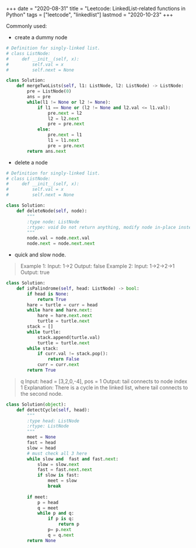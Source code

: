 +++ 
date = "2020-08-31"
title = "Leetcode: LinkedList-related functions in Python"
tags = ["leetcode", "linkedlist"]
lastmod = "2020-10-23"
+++

Commonly used:

- create a dummy node

```python
# Definition for singly-linked list.
# class ListNode:
#     def __init__(self, x):
#         self.val = x
#         self.next = None

class Solution:
    def mergeTwoLists(self, l1: ListNode, l2: ListNode) -> ListNode:
        pre = ListNode(0)
        ans = pre
        while(l1 != None or l2 != None):
            if l1 == None or (l2 != None and l2.val <= l1.val):
                pre.next = l2
                l2 = l2.next
                pre = pre.next
            else:
                pre.next = l1
                l1 = l1.next
                pre = pre.next
        return ans.next
```
- delete a node

```python
# Definition for singly-linked list.
# class ListNode:
#     def __init__(self, x):
#         self.val = x
#         self.next = None

class Solution:
    def deleteNode(self, node):
        """
        :type node: ListNode
        :rtype: void Do not return anything, modify node in-place instead.
        """
        node.val = node.next.val
        node.next = node.next.next
```

- quick and slow node.

> Example 1:
> Input: 1->2 Output: false
> Example 2:
> Input: 1->2->2->1 Output: true

```python
class Solution:
    def isPalindrome(self, head: ListNode) -> bool:
        if head is None:
            return True
        hare = turtle = curr = head
        while hare and hare.next:
            hare = hare.next.next
            turtle = turtle.next
        stack = []
        while turtle:
            stack.append(turtle.val)
            turtle = turtle.next
        while stack:
            if curr.val != stack.pop():
                return False
            curr = curr.next
        return True
```

> q 
> Input: head = [3,2,0,-4], pos = 1
> Output: tail connects to node index 1
> Explanation: There is a cycle in the linked list, where tail connects to the second node.

```python
class Solution(object):
    def detectCycle(self, head):
        """
        :type head: ListNode
        :rtype: ListNode
        """
        meet = None
        fast = head
        slow = head
        # must check all 3 here
        while slow and  fast and fast.next:
            slow = slow.next
            fast = fast.next.next
            if slow is fast:
                meet = slow
                break
        
        if meet:
            p = head
            q = meet
            while p and q:
                if p is q:
                    return p
                p= p.next
                q = q.next
        return None
```
                
